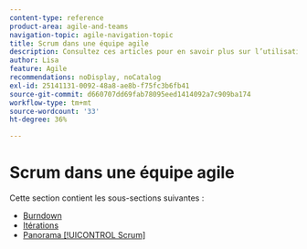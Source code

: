 ```yaml
---
content-type: reference
product-area: agile-and-teams
navigation-topic: agile-navigation-topic
title: Scrum dans une équipe agile
description: Consultez ces articles pour en savoir plus sur l’utilisation de Scrum dans une équipe agile.
author: Lisa
feature: Agile
recommendations: noDisplay, noCatalog
exl-id: 25141131-0092-48a8-ae8b-f75fc3b6fb41
source-git-commit: d660707dd69fab78095eed1414092a7c909ba174
workflow-type: tm+mt
source-wordcount: '33'
ht-degree: 36%

---
```


# Scrum dans une équipe agile

Cette section contient les sous-sections suivantes :

* [Burndown](../../agile/use-scrum-in-an-agile-team/burndown/burndown.md)
* [Itérations](../../agile/use-scrum-in-an-agile-team/iterations/iterations.md)
* [Panorama [!UICONTROL Scrum]](../../agile/use-scrum-in-an-agile-team/scrum-board/scrum-board.md)
